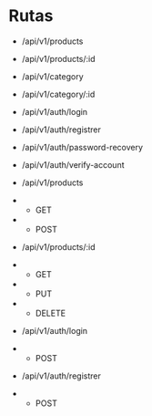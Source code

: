 # Rutas

- /api/v1/products
- /api/v1/products/:id

- /api/v1/category
- /api/v1/category/:id

- /api/v1/auth/login
- /api/v1/auth/registrer
- /api/v1/auth/password-recovery
- /api/v1/auth/verify-account

- /api/v1/products
- - GET 
- - POST

- /api/v1/products/:id
- - GET 
- - PUT 
- - DELETE 

- /api/v1/auth/login
- - POST

- /api/v1/auth/registrer
- - POST
